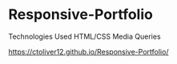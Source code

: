 # Responsive-Portfolio

Technologies Used 
HTML/CSS
Media Queries 

https://ctoliver12.github.io/Responsive-Portfolio/
